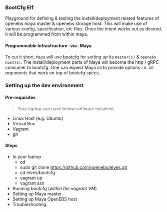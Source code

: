 ### BootCfg Elf

Playground for defining & testing the install/deployment related features 
of openebs maya master & openebs storage host. This will make use of various 
config, specification, etc files. Once the intent works out as desired, it will 
be programmed from within maya.

#### Programmable Infrastructure -via- Maya

To cut it short, `Maya` will use 
[bootcfg](https://github.com/coreos/coreos-baremetal) for setting up its 
`master(s)` & `openebs host(s)`. The install/deployment parts of Maya will become
the http / gRPC consumer to bootcfg. One can expect Maya cli to provide options
*i.e. cli arguments* that work on top of bootcfg specs. 

### Setting up the dev environment

#### Pre-requisites

> Your laptop can have below software installed:

- Linux Host (e.g. Ubuntu)
- Virtual Box
- Vagrant
- git

#### Steps

- In your laptop
  - cd <some-dev-folder>
  - sudo git clone https://github.com/openebs/elves.git
  - cd elves/bootcfg
  - vagrant up
  - vagrant ssh
- Running bootcfg (*within the vagrant VM*)
- Setting up Maya master
- Setting up Maya OpenEBS host
- Troubleshooting
